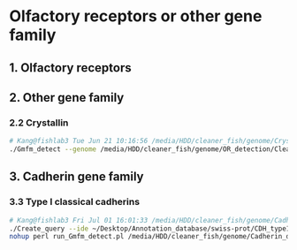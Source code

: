 # Olfactory receptors or other gene family
## 1. Olfactory receptors
## 2. Other gene family
### 2.2 Crystallin
```bash
# Kang@fishlab3 Tue Jun 21 10:16:56 /media/HDD/cleaner_fish/genome/Crystallin_detection_2
./Gmfm_detect --genome /media/HDD/cleaner_fish/genome/OR_detection/Cleaner_wrasse_softmasked_ChaHeader_final.fasta --species Cleaner_wrasse --keyword Crystallin --query /media/HDD/cleaner_fish/genome/Crystallin_detection_2/Crystallin_query.fasta --uniprot ~/Desktop/Annotation_database/swiss-prot/uniprot-filtered-reviewed_yes.fasta
```
## 3. Cadherin gene family
### 3.3 Type I classical cadherins   
```bash
# Kang@fishlab3 Fri Jul 01 16:01:33 /media/HDD/cleaner_fish/genome/Cadherin_detection
./Create_query --ide ~/Desktop/Annotation_database/swiss-prot/CDH_type1.id --keyword Cadherin --uniprot ~/Desktop/Annotation_database/swiss-prot/uniprot-filtered-reviewed_yes.fasta
nohup perl run_Gmfm_detect.pl /media/HDD/cleaner_fish/genome/Cadherin_detection/query_protein.fasta >run_Gmfm_detect.process 2>&1 &
```
